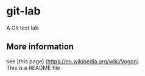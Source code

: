 # git-lab
A Git test lab

## More information
see [this page] (https://en.wikipedia.org/wiki/Vogon)  
This is a README file
